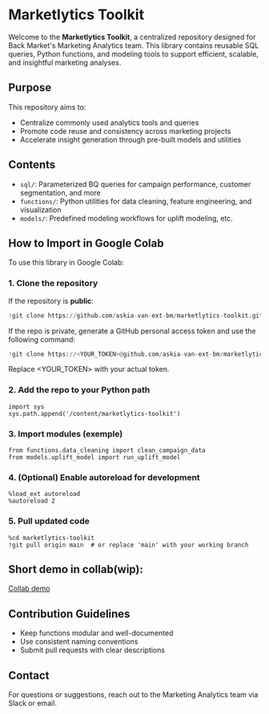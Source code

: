 # Marketlytics Toolkit

Welcome to the **Marketlytics Toolkit**, a centralized repository designed for Back Market's Marketing Analytics team. This library contains reusable SQL queries, Python functions, and modeling tools to support efficient, scalable, and insightful marketing analyses.

## Purpose

This repository aims to:
- Centralize commonly used analytics tools and queries
- Promote code reuse and consistency across marketing projects
- Accelerate insight generation through pre-built models and utilities

## Contents

- `sql/`: Parameterized BQ queries for campaign performance, customer segmentation, and more
- `functions/`: Python utilities for data cleaning, feature engineering, and visualization
- `models/`: Predefined modeling workflows for uplift modeling, etc.

## How to Import in Google Colab

To use this library in Google Colab:

### 1. Clone the repository

If the repository is **public**:
```python
!git clone https://github.com/askia-van-ext-bm/marketlytics-toolkit.git
```

If the repo is private, generate a GitHub personal access token and use the following command:
```python
!git clone https://<YOUR_TOKEN>@github.com/askia-van-ext-bm/marketlytics-toolkit.git
```
Replace <YOUR_TOKEN> with your actual token.

### 2. Add the repo to your Python path

```
import sys
sys.path.append('/content/marketlytics-toolkit')
```

### 3. Import modules (exemple)

```
from functions.data_cleaning import clean_campaign_data
from models.uplift_model import run_uplift_model
```

### 4. (Optional) Enable autoreload for development

```
%load_ext autoreload
%autoreload 2
```

### 5. Pull updated code

```
%cd marketlytics-toolkit
!git pull origin main  # or replace 'main' with your working branch
```

## Short demo in collab(wip):

[Collab demo](https://colab.research.google.com/drive/1S_zDRa4ESYn4QHkikUr5ZL1uHHiJYZ7k?authuser=1#scrollTo=tjiakkS6ekRV)

## Contribution Guidelines

 - Keep functions modular and well-documented
 - Use consistent naming conventions
 - Submit pull requests with clear descriptions

## Contact
For questions or suggestions, reach out to the Marketing Analytics team via Slack or email.

